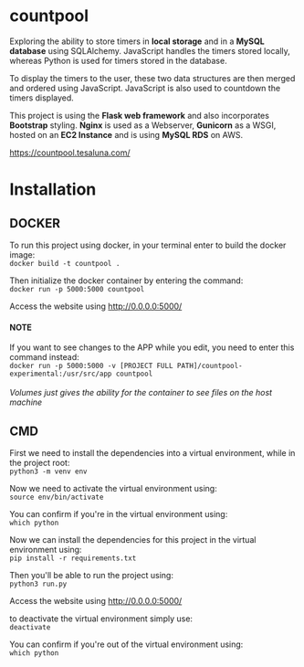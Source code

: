 # countpool

Exploring the ability to store timers in **local storage** and in a **MySQL database** using SQLAlchemy.
JavaScript handles the timers stored locally, whereas Python is used for timers stored in the database.

To display the timers to the user, these two data structures are then merged and ordered using JavaScript.
JavaScript is also used to countdown the timers displayed.

This project is using the **Flask web framework** and also incorporates **Bootstrap** styling. **Nginx** is used as a Webserver, **Gunicorn** as a WSGI, hosted on an **EC2 Instance** and is using **MySQL RDS** on AWS.

https://countpool.tesaluna.com/


# Installation


## DOCKER
To run this project using docker, in your terminal enter to build the docker image:<br />
`docker build -t countpool .`

Then initialize the docker container by entering the command:<br />
`docker run -p 5000:5000 countpool`

Access the website using http://0.0.0.0:5000/

#### NOTE
If you want to see changes to the APP while you edit, you need to enter this command instead:<br />
`docker run -p 5000:5000 -v [PROJECT FULL PATH]/countpool-experimental:/usr/src/app countpool`<br /><br />
*Volumes just gives the ability for the container to see files on the host machine*


## CMD
First we need to install the dependencies into a virtual environment, while in the project root:<br />`python3 -m venv env`

Now we need to activate the virtual environment using:<br />`source env/bin/activate`

You can confirm if you're in the virtual environment using:<br />`which python`

Now we can install the dependencies for this project in the virtual environment using:<br />`pip install -r requirements.txt`

Then you'll be able to run the project using:<br />`python3 run.py`

Access the website using http://0.0.0.0:5000/

to deactivate the virtual environment simply use:<br />
`deactivate`

You can confirm if you're out of the virtual environment using:<br />`which python`
